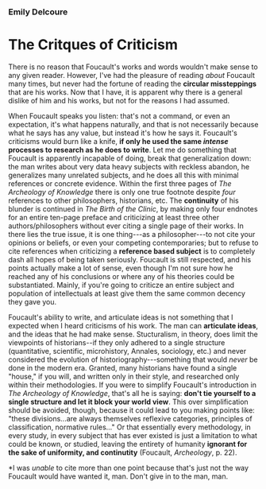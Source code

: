 ### Emily Delcoure
# The Critques of Criticism

There is no reason that Foucault's works and words wouldn't make sense to any given reader. However, I've had the pleasure of reading *about* Foucault many times, but never had the fortune of reading the **circular missteppings** that are his works. Now that I have, it is apparent why there is a general dislike of him and his works, but not for the reasons I had assumed.

When Foucault speaks you listen: that's not a command, or even an expectation, it's what happens naturally, and that is not necessarily because what he says has any value, but instead it's how he says it. Foucault's criticisms would burn like a knife, **if only he used the same *intense* processes to research as he does to write**. Let me do something that Foucault is apparently incapable of doing, break that generalization down: the man writes about very data heavy subjects with reckless abandon, he generalizes many unrelated subjects, and he does all this with minimal references or concrete evidence. Within the first three pages of *The Archeology of Knowledge* there is only one true footnote despite *four* references to other philosophers, historians, etc. The **continuity** of his blunder is continued in *The Birth of the Clinic*, by making only four endnotes for an entire ten-page preface and criticizing at least three other authors/philosophers without ever citing a single page of their works. In there lies the true issue, it is one thing---as a philosopher---to not cite your opinions or beliefs, or even your competing contemporaries; but to refuse to cite references when criticizing a **reference based subject** is to completely dash all hopes of being taken seriously. Foucault is still respected, and his points actually make a lot of sense, even though I'm not sure how he reached any of his conclusions or where any of his theories could be substantiated. Mainly, if you're going to criticze an entire subject and population of intellectuals at least give them the same common decency they gave you.

Foucault's ability to write, and articulate ideas is not something that I expected when I heard criticisms of his work. The man can **articulate ideas**, and the ideas that he had make sense. Stucturalism, in theory, does limit the viewpoints of historians--if they only adhered to a single structure (quantitative, scientific, microhistory, Annales, sociology, etc.) and never considered the evolution of historiography---something that would *never* be done in the modern era. Granted, many historians have found a single "house," if you will, and written only in their style, and researched only within their methodologies. If you were to simplify Foucault's introduction in *The Archeology of Knowledge*, that's all he is saying: **don't tie yourself to a single structure and let it block your world view**. This over simplification should be avoided, though, because it could lead to you making points like: "these divisions...are always themselves reflexive categories, principles of classification, normative rules..." Or that essentially every methodology, in every study, in every subject that has ever existed is just a limitation to what could be known, or studied, leaving the entirety of humanity **ignorant for the sake of uniformity, and continutity** (Foucault, *Archeology*, p. 22).

*I was *unable* to cite more than one point because that's just not the way Foucault would have wanted it, man. Don't give in to the man, man.